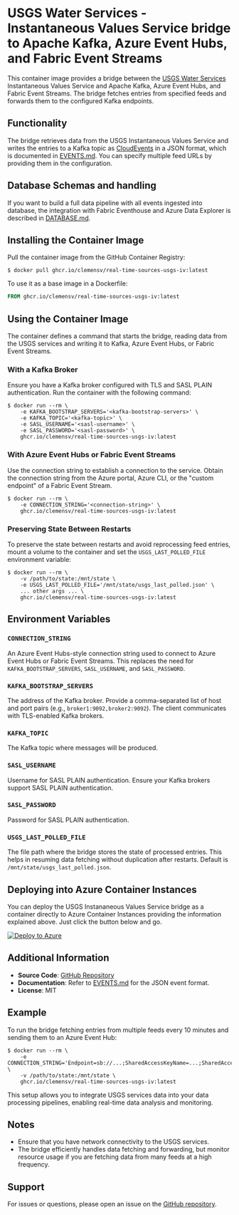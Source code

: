 # USGS Water Services - Instantaneous Values Service bridge to Apache Kafka, Azure Event Hubs, and Fabric Event Streams

This container image provides a bridge between the [USGS Water Services](https://waterservices.usgs.gov/) Instantaneous Values
Service and Apache Kafka, Azure Event Hubs, and Fabric Event Streams. The bridge
fetches entries from specified feeds and forwards them to the configured Kafka
endpoints.

## Functionality

The bridge retrieves data from the USGS Instantaneous Values Service and writes the entries to a
Kafka topic as [CloudEvents](https://cloudevents.io/) in a JSON format, which is
documented in [EVENTS.md](EVENTS.md). You can specify multiple feed URLs by
providing them in the configuration.

## Database Schemas and handling

If you want to build a full data pipeline with all events ingested into
database, the integration with Fabric Eventhouse and Azure Data Explorer is
described in [DATABASE.md](../DATABASE.md).

## Installing the Container Image

Pull the container image from the GitHub Container Registry:

```shell
$ docker pull ghcr.io/clemensv/real-time-sources-usgs-iv:latest
```

To use it as a base image in a Dockerfile:

```dockerfile
FROM ghcr.io/clemensv/real-time-sources-usgs-iv:latest
```

## Using the Container Image

The container defines a command that starts the bridge, reading data from the
USGS services and writing it to Kafka, Azure Event Hubs, or
Fabric Event Streams.

### With a Kafka Broker

Ensure you have a Kafka broker configured with TLS and SASL PLAIN
authentication. Run the container with the following command:

```shell
$ docker run --rm \
    -e KAFKA_BOOTSTRAP_SERVERS='<kafka-bootstrap-servers>' \
    -e KAFKA_TOPIC='<kafka-topic>' \
    -e SASL_USERNAME='<sasl-username>' \
    -e SASL_PASSWORD='<sasl-password>' \
    ghcr.io/clemensv/real-time-sources-usgs-iv:latest
```

### With Azure Event Hubs or Fabric Event Streams

Use the connection string to establish a connection to the service. Obtain the
connection string from the Azure portal, Azure CLI, or the "custom endpoint" of
a Fabric Event Stream.

```shell
$ docker run --rm \
    -e CONNECTION_STRING='<connection-string>' \
    ghcr.io/clemensv/real-time-sources-usgs-iv:latest
```

### Preserving State Between Restarts

To preserve the state between restarts and avoid reprocessing feed entries,
mount a volume to the container and set the `USGS_LAST_POLLED_FILE` environment variable:

```shell
$ docker run --rm \
    -v /path/to/state:/mnt/state \
    -e USGS_LAST_POLLED_FILE='/mnt/state/usgs_last_polled.json' \
    ... other args ... \
    ghcr.io/clemensv/real-time-sources-usgs-iv:latest
```

## Environment Variables

### `CONNECTION_STRING`

An Azure Event Hubs-style connection string used to connect to Azure Event Hubs
or Fabric Event Streams. This replaces the need for `KAFKA_BOOTSTRAP_SERVERS`,
`SASL_USERNAME`, and `SASL_PASSWORD`.

### `KAFKA_BOOTSTRAP_SERVERS`

The address of the Kafka broker. Provide a comma-separated list of host and port
pairs (e.g., `broker1:9092,broker2:9092`). The client communicates with
TLS-enabled Kafka brokers.

### `KAFKA_TOPIC`

The Kafka topic where messages will be produced.

### `SASL_USERNAME`

Username for SASL PLAIN authentication. Ensure your Kafka brokers support SASL PLAIN authentication.

### `SASL_PASSWORD`

Password for SASL PLAIN authentication.

### `USGS_LAST_POLLED_FILE`

The file path where the bridge stores the state of processed entries. This helps
in resuming data fetching without duplication after restarts. Default is
`/mnt/state/usgs_last_polled.json`.

## Deploying into Azure Container Instances

You can deploy the USGS Instananeous Values Service bridge as a container directly to Azure Container
Instances providing the information explained above. Just click the button below and go.

[![Deploy to Azure](https://aka.ms/deploytoazurebutton)](https://portal.azure.com/#create/Microsoft.Template/uri/https%3A%2F%2Fraw.githubusercontent.com%2Fclemensv%2Freal-time-sources%2Fmain%2Fusgs_iv%2Fazure-template.json)

## Additional Information

- **Source Code**: [GitHub Repository](https://github.com/clemensv/real-time-sources/tree/main/usgs_iv)
- **Documentation**: Refer to [EVENTS.md](EVENTS.md) for the JSON event format.
- **License**: MIT

## Example

To run the bridge fetching entries from multiple feeds every 10 minutes and sending them to an Azure Event Hub:

```shell
$ docker run --rm \
    -e CONNECTION_STRING='Endpoint=sb://...;SharedAccessKeyName=...;SharedAccessKey=...;EntityPath=...' \
    -v /path/to/state:/mnt/state \
    ghcr.io/clemensv/real-time-sources-usgs-iv:latest
```

This setup allows you to integrate USGS services data into your data processing pipelines, enabling real-time data analysis and monitoring.

## Notes

- Ensure that you have network connectivity to the USGS services.
- The bridge efficiently handles data fetching and forwarding, but monitor resource usage if you are fetching data from many feeds at a high frequency.

## Support

For issues or questions, please open an issue on the [GitHub repository](https://github.com/clemensv/real-time-sources/issues).
